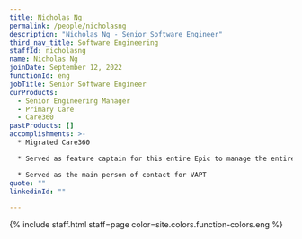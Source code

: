 ```yaml
---
title: Nicholas Ng
permalink: /people/nicholasng
description: "Nicholas Ng - Senior Software Engineer"
third_nav_title: Software Engineering
staffId: nicholasng
name: Nicholas Ng
joinDate: September 12, 2022
functionId: eng
jobTitle: Senior Software Engineer
curProducts:
  - Senior Engineering Manager
  - Primary Care
  - Care360
pastProducts: []
accomplishments: >-
  * Migrated Care360

  * Served as feature captain for this entire Epic to manage the entire project, and also integrated HSAR and SmartCMS which impacts transparency in the healthcare sector

  * Served as the main person of contact for VAPT
quote: ""
linkedinId: ""

---
```


{% include staff.html staff=page color=site.colors.function-colors.eng %}
